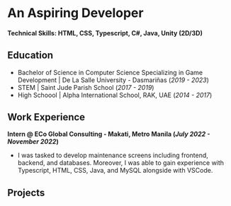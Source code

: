 # An Aspiring Developer

#### Technical Skills: HTML, CSS, Typescript, C#, Java, Unity (2D/3D)

## Education
- Bachelor of Science in Computer Science Specializing in Game Development | De La Salle University - Dasmariñas (_2019 - 2023_)
- STEM	| Saint Jude Parish School (_2017 - 2019_)	 			        		
- High Schoool | Alpha International School, RAK, UAE (_2014 - 2017_)

## Work Experience
**Intern @  ECo Global Consulting - Makati, Metro Manila (_July 2022 - November 2022_)**
- I was tasked to develop maintenance screens including frontend, backend, and databases. Moreover, I was able to gain experience with Typescript, HTML, CSS, Java, and MySQL alongside with VSCode.

## Projects
